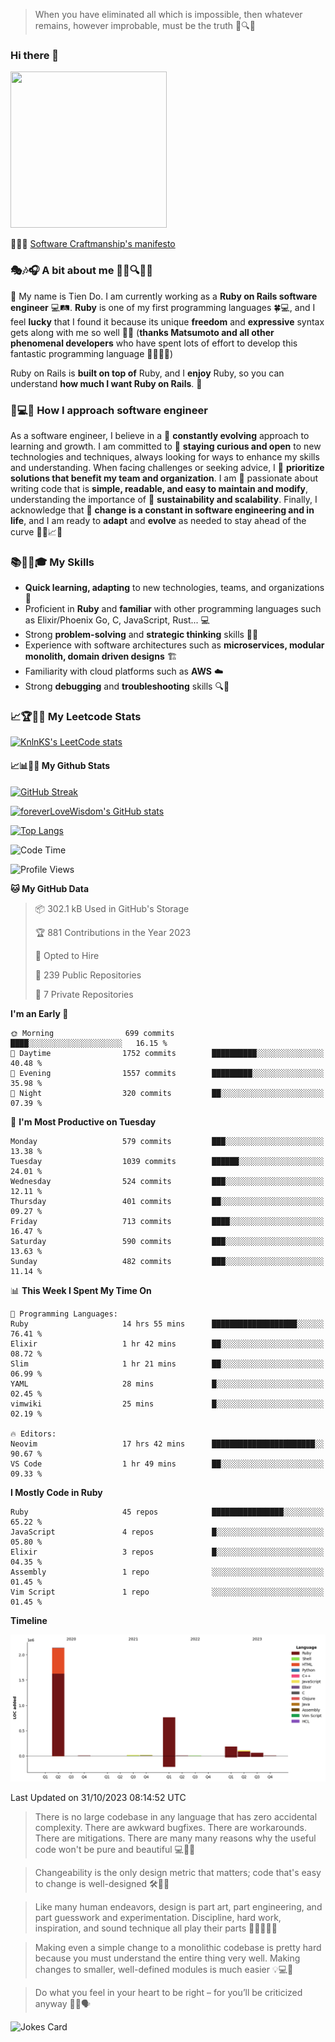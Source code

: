 > When you have eliminated all which is impossible, then whatever remains, however improbable, must be the truth 🤔🔍💡
### Hi there 👋

<!--
**foreverLoveWisdom/foreverLoveWisdom** is a ✨ _special_ ✨ repository because its `README.md` (this file) appears on your GitHub profile.

Here are some ideas to get you started:

- 🔭 I’m currently working on ...
- 🌱 I’m currently learning ...
- 👯 I’m looking to collaborate on ...
- 🤔 I’m looking for help with ...
- 💬 Ask me about ...
- 📫 How to reach me: ...
- 😄 Pronouns: ...
- ⚡ Fun fact: ...
-->

<img src="https://codecondo.com/wp-content/uploads/2017/09/railslogo.png" width="250" height="250">

 📜🔨🌟 [Software Craftmanship's manifesto](http://manifesto.softwarecraftsmanship.org/)

### 🎭🎶🎧 A bit about me 🕵️‍♀️🔍🕵️‍♂️
👋 My name is Tien Do. I am currently working as a **Ruby on Rails software engineer** 💻🛤️. **Ruby** is one of my first programming languages 🍀💻, and I feel **lucky** that I found it because its unique **freedom** and **expressive** syntax gets along with me so well 🤗💬 (**thanks Matsumoto and all other phenomenal developers** who have spent lots of effort to develop this fantastic programming language 🙏👨‍💻🌟)

Ruby on Rails is **built on top of** Ruby, and I **enjoy** Ruby, so you can understand **how much I want Ruby on Rails**. 🤩

### 🤔💻🔨 How I approach software engineer
As a software engineer, I believe in a 🔄 **constantly evolving** approach to learning and growth. I am committed to 🤔 **staying curious and open** to new technologies and techniques, always looking for ways to enhance my skills and understanding. When facing challenges or seeking advice, I 👥  **prioritize solutions that benefit my team and organization**. I am 🎉 passionate about writing code that is **simple, readable, and easy to maintain and modify**, understanding the importance of 🌱 **sustainability and scalability**. Finally, I acknowledge that 🌊 **change is a constant in software engineering and in life**, and I am ready to **adapt** and **evolve** as needed to stay ahead of the curve 🏃‍♂️📈🔄

### 📚🧑‍💻🎓 My Skills
- **Quick learning, adapting** to new technologies, teams, and organizations 🚀
- Proficient in **Ruby** and **familiar** with other programming languages such as Elixir/Phoenix Go, C, JavaScript, Rust... 💻
- Strong **problem-solving** and **strategic thinking** skills 🤔💡
- Experience with software architectures such as **microservices, modular monolith, domain driven designs** 🏗️
- Familiarity with cloud platforms such as **AWS** ☁️ 
- Strong **debugging** and **troubleshooting** skills 🔍🐞


### 📈🏆🧑‍💻 My Leetcode Stats
[![KnlnKS's LeetCode stats](https://leetcode-stats-six.vercel.app/?username=foreverLoveWisdom&theme=dark)](https://github.com/KnlnKS/leetcode-stats)

#### 📈📊👨‍💻  My Github Stats

[![GitHub Streak](https://github-readme-streak-stats.herokuapp.com/?user=foreverLoveWisdom&theme=dracula)](https://git.io/streak-stats)
&nbsp;
&nbsp;

[![foreverLoveWisdom's GitHub stats](https://github-readme-stats.vercel.app/api?username=foreverLoveWisdom&show_icons=true&theme=react&count_private=true)](https://github.com/anuraghazra/github-readme-stats)

[![Top Langs](https://github-readme-stats.vercel.app/api/top-langs/?username=foreverLoveWisdom&show_icons=true&theme=vue-dark)](https://github.com/anuraghazra/github-readme-stats)

<!--START_SECTION:waka-->
![Code Time](http://img.shields.io/badge/Code%20Time-2%2C452%20hrs%2042%20mins-blue)

![Profile Views](http://img.shields.io/badge/Profile%20Views-0-blue)

**🐱 My GitHub Data** 

> 📦 302.1 kB Used in GitHub's Storage 
 > 
> 🏆 881 Contributions in the Year 2023
 > 
> 💼 Opted to Hire
 > 
> 📜 239 Public Repositories 
 > 
> 🔑 7 Private Repositories 
 > 
**I'm an Early 🐤** 

```text
🌞 Morning                699 commits         ████░░░░░░░░░░░░░░░░░░░░░   16.15 % 
🌆 Daytime                1752 commits        ██████████░░░░░░░░░░░░░░░   40.48 % 
🌃 Evening                1557 commits        █████████░░░░░░░░░░░░░░░░   35.98 % 
🌙 Night                  320 commits         ██░░░░░░░░░░░░░░░░░░░░░░░   07.39 % 
```
📅 **I'm Most Productive on Tuesday** 

```text
Monday                   579 commits         ███░░░░░░░░░░░░░░░░░░░░░░   13.38 % 
Tuesday                  1039 commits        ██████░░░░░░░░░░░░░░░░░░░   24.01 % 
Wednesday                524 commits         ███░░░░░░░░░░░░░░░░░░░░░░   12.11 % 
Thursday                 401 commits         ██░░░░░░░░░░░░░░░░░░░░░░░   09.27 % 
Friday                   713 commits         ████░░░░░░░░░░░░░░░░░░░░░   16.47 % 
Saturday                 590 commits         ███░░░░░░░░░░░░░░░░░░░░░░   13.63 % 
Sunday                   482 commits         ███░░░░░░░░░░░░░░░░░░░░░░   11.14 % 
```


📊 **This Week I Spent My Time On** 

```text
💬 Programming Languages: 
Ruby                     14 hrs 55 mins      ███████████████████░░░░░░   76.41 % 
Elixir                   1 hr 42 mins        ██░░░░░░░░░░░░░░░░░░░░░░░   08.72 % 
Slim                     1 hr 21 mins        ██░░░░░░░░░░░░░░░░░░░░░░░   06.99 % 
YAML                     28 mins             █░░░░░░░░░░░░░░░░░░░░░░░░   02.45 % 
vimwiki                  25 mins             █░░░░░░░░░░░░░░░░░░░░░░░░   02.19 % 

🔥 Editors: 
Neovim                   17 hrs 42 mins      ███████████████████████░░   90.67 % 
VS Code                  1 hr 49 mins        ██░░░░░░░░░░░░░░░░░░░░░░░   09.33 % 
```

**I Mostly Code in Ruby** 

```text
Ruby                     45 repos            ████████████████░░░░░░░░░   65.22 % 
JavaScript               4 repos             █░░░░░░░░░░░░░░░░░░░░░░░░   05.80 % 
Elixir                   3 repos             █░░░░░░░░░░░░░░░░░░░░░░░░   04.35 % 
Assembly                 1 repo              ░░░░░░░░░░░░░░░░░░░░░░░░░   01.45 % 
Vim Script               1 repo              ░░░░░░░░░░░░░░░░░░░░░░░░░   01.45 % 
```



**Timeline**

![Lines of Code chart](https://raw.githubusercontent.com/foreverLoveWisdom/foreverLoveWisdom/main/assets/bar_graph.png)


 Last Updated on 31/10/2023 08:14:52 UTC
<!--END_SECTION:waka-->


> There is no large codebase in any language that has zero accidental complexity. There are awkward bugfixes. There are workarounds. There are mitigations.
> There are many many reasons why the useful code won't be pure and beautiful 💻🐞🤔

> Changeability is the only design metric that matters; code that's easy to change is well-designed 🛠️🔄🎨

> Like many human endeavors, design is part art, part engineering, and part guesswork and experimentation. Discipline, hard work, inspiration, and sound technique all play their parts 🎨🧑‍💻🔬🧪

> Mak­ing even a sim­ple change to a mono­lith­ic code­base is pret­ty hard because you must under­stand the entire thing very well. Mak­ing changes to small­er, well-defined mod­ules is much easier 💡💻🤔
 
 > Do what you feel in your heart to be right – for you’ll be criticized anyway 💖🙏🗣️ 
 
![Jokes Card](https://readme-jokes.vercel.app/api)
